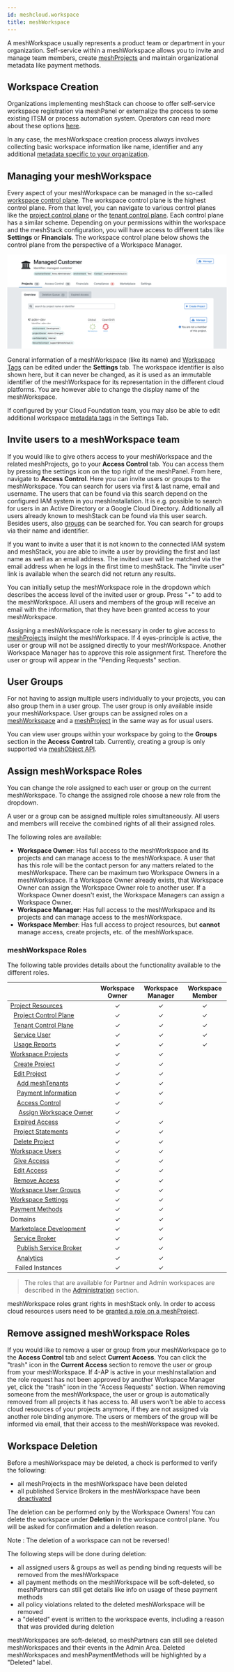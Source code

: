 ```yaml
---
id: meshcloud.workspace
title: meshWorkspace
---
```


A meshWorkspace usually represents a product team or department in your organization. Self-service within a meshWorkspace
allows you to invite and manage team members, create [meshProjects](meshcloud.project.md) and maintain organizational metadata like payment methods.

## Workspace Creation

Organizations implementing meshStack can choose to offer self-service workspace registration via meshPanel or externalize
the process to some existing ITSM or process automation system. Operators can read more about these options [here](meshstack.onboarding.md#workspace-registration).

In any case, the meshWorkspace creation process always involves collecting basic workspace information like name, identifier
and any additional [metadata specific to your organization](meshstack.metadata-tags.md#workspace-tag-schema).

## Managing your meshWorkspace

Every aspect of your meshWorkspace can be managed in the so-called [workspace control plane](./meshcloud.workspace.md#managing-your-meshworkspace). The workspace control plane is the highest control plane. From that level, you can navigate to various control planes like the [project control plane](./meshcloud.project-resources.md#project-control-plane) or the [tenant control plane](./meshcloud.project-resources.md#tenant-control-plane). Each control plane has a similar scheme. Depending on your permissions within the workspace and the meshStack configuration, you will have access to different tabs like **Settings** or **Financials**. The workspace control plane below shows the control plane from the perspective of a Workspace Manager.

![Workspace Control Plane User Interface](assets/workspace-control-plane.png)

General information of a meshWorkspace (like its name) and [Workspace Tags](meshstack.metadata-tags.md#workspace-tag-schema) can be edited under the **Settings** tab.
The workspace identifier is also shown here, but it can never be changed,
as it is used as an immutable identifier of the meshWorkspace for its
representation in the different cloud platforms. You are however able to change the display name of the meshWorkspace.

If configured by your Cloud Foundation team, you may also be able to edit additional workspace [metadata tags](./meshcloud.metadata-tags.md) in the Settings Tab.

## Invite users to a meshWorkspace team

If you would like to give others access to your meshWorkspace and the related meshProjects, go to your **Access Control** tab.
You can access them by pressing the settings icon on the top right of the meshPanel.
From here, navigate to **Access Control**. Here you can invite users or groups to the meshWorkspace.
You can search for users via first & last name, email and username. The users that can be found via
this search depend on the configured IAM system in you meshInstallation. It is e.g. possible to search for users in an Active Directory or a Google Cloud Directory. Additionally all users already known to meshStack can be found via this user search. Besides users, also [groups](#user-groups) can be searched for. You can search for groups via their name and identifier.

If you want to invite a user that it is not known to the connected IAM system and meshStack, you are able to invite a user by providing
the first and last name as well as an email address. The invited user will be matched via the email address when he logs in the first time to meshStack.
The "invite user" link is available when the search did not return any results.

You can initially setup the meshWorkspace role in the dropdown which describes the access level of the invited user or group.
Press "+" to add to the meshWorkspace. All users and members of the group will receive an email with the information,
that they have been granted access to your meshWorkspace.

Assigning a meshWorkspace role is necessary in order to give access to [meshProjects](meshcloud.project.md) insight the meshWorkspace.
If 4 eyes-principle is active, the user or group will not be assigned directly to your meshWorkspace. Another Workspace Manager has to approve this role assignment first. Therefore the user or group will appear in the "Pending Requests" section.

## User Groups

For not having to assign multiple users individually to your projects, you can also group them in a user group. The user group is only available inside your meshWorkspace. User groups can be assigned roles on a [meshWorkspace](#invite-users-to-a-meshworkspace-team) and a [meshProject](meshcloud.project.md#access-control-on-a-meshproject) in the same way as for usual users.

You can view user groups within your workspace by going to the **Groups** section in the **Access Control** tab.
Currently, creating a group is only supported via [meshObject API](meshstack.api.md).

## Assign meshWorkspace Roles

You can change the role assigned to each user or group on the current meshWorkspace.
To change the assigned role choose a new role from the dropdown.

A user or a group can be assigned multiple roles simultaneously. All users and members will receive the combined rights of all their assigned roles.

The following roles are available:

- **Workspace Owner**: Has full access to the meshWorkspace and its projects and can manage access to the meshWorkspace. A user that has this role will be the contact person for any matters related to the meshWorkspace. There can be maximum two Workspace Owners in a meshWorkspace. If a Workspace Owner already exists, that Workspace Owner can assign the Workspace Owner role to another user. If a Workspace Owner doesn't exist, the Workspace Managers can assign a Workspace Owner.
- **Workspace Manager**: Has full access to the meshWorkspace and its projects and can manage access to the meshWorkspace.
- **Workspace Member**: Has full access to project resources, but **cannot** manage access, create projects, etc. of the meshWorkspace.

### meshWorkspace Roles

The following table provides details about the functionality available to the different roles.

|                                                                                                                        | Workspace Owner | Workspace Manager | Workspace Member |
| ---------------------------------------------------------------------------------------------------------------------- | :------------: | :------------: |:----------------:|
| [Project&nbsp;Resources](meshcloud.project-resources.md)                                                               |    &#10003;    |    &#10003;    |     &#10003;     |
| &nbsp;&nbsp;[Project&nbsp;Control&nbsp;Plane](meshcloud.project-resources.md#project-control-plane)                    |    &#10003;    |    &#10003;    |     &#10003;     |
| &nbsp;&nbsp;[Tenant&nbsp;Control&nbsp;Plane](meshcloud.project-resources.md#tenant-control-plane)                      |    &#10003;    |    &#10003;    |     &#10003;     |
| &nbsp;&nbsp;[Service&nbsp;User](meshcloud.service-user.md)                                                             |    &#10003;    |    &#10003;    |     &#10003;     |
| &nbsp;&nbsp;[Usage Reports](meshcloud.project-metering.md#tenant-usage-report)                                         |    &#10003;    |    &#10003;    |     &#10003;     |
| [Workspace&nbsp;Projects](meshcloud.project.md#manage-meshprojects)                                                     |    &#10003;    |    &#10003;    |                  |
| &nbsp;&nbsp;[Create&nbsp;Project](meshcloud.project.md#create-a-new-meshproject)                                       |    &#10003;    |    &#10003;    |                  |
| &nbsp;&nbsp;[Edit&nbsp;Project](meshcloud.project.md#manage-meshprojects)                                              |    &#10003;    |    &#10003;    |                  |
| &nbsp;&nbsp;&nbsp;&nbsp;[Add&nbsp;meshTenants](meshcloud.project.md#adding-meshtenants)                                |    &#10003;    |    &#10003;    |                  |
| &nbsp;&nbsp;&nbsp;&nbsp;[Payment&nbsp;Information](meshcloud.project.md#provide-payment-information-for-meshproject)   |    &#10003;    |    &#10003;    |                  |
| &nbsp;&nbsp;&nbsp;&nbsp;[Access&nbsp;Control](meshcloud.project.md#access-control-on-a-meshproject)                    |    &#10003;    |    &#10003;    |                  |
| &nbsp;&nbsp;&nbsp;&nbsp;&nbsp;[Assign&nbsp;Workspace&nbsp;Owner](#assign-meshworkspace-roles)                            |    &#10003;    |                |                  |
| &nbsp;&nbsp;[Expired&nbsp;Access](meshcloud.project.md#expiration-of-a-principal-assignment)                           |    &#10003;    |    &#10003;    |                  |
| &nbsp;&nbsp;[Project&nbsp;Statements](meshcloud.project-metering.md#project-statement)                                 |    &#10003;    |    &#10003;    |                  |
| &nbsp;&nbsp;[Delete&nbsp;Project](meshcloud.project.md#delete-a-meshproject)                                           |    &#10003;    |    &#10003;    |                  |
| [Workspace&nbsp;Users](meshcloud.workspace.md)                                                                           |    &#10003;    |    &#10003;    |                  |
| &nbsp;&nbsp;[Give&nbsp;Access](meshcloud.workspace.md#invite-users-to-a-meshworkspace-team)                              |    &#10003;    |    &#10003;    |                  |
| &nbsp;&nbsp;[Edit&nbsp;Access](meshcloud.workspace.md#assign-meshworkspace-roles)                                        |    &#10003;    |    &#10003;    |                  |
| &nbsp;&nbsp;[Remove&nbsp;Access](meshcloud.workspace.md#remove-assigned-meshworkspace-roles)                             |    &#10003;    |    &#10003;    |                  |
| [Workspace&nbsp;User&nbsp;Groups](meshcloud.workspace.md#user-groups)                                                    |    &#10003;    |    &#10003;    |                  |
| [Workspace&nbsp;Settings](#workspace-deletion)                                                                           |    &#10003;    |    &#10003;    |                  |
| [Payment&nbsp;Methods](meshcloud.payment-methods.md)                                                                   |    &#10003;    |    &#10003;    |                  |
| Domains                                                                                                                |    &#10003;    |    &#10003;    |                  |
| [Marketplace&nbsp;Development](meshstack.meshmarketplace.development.md)                                               |    &#10003;    |    &#10003;    |                  |
| &nbsp;&nbsp;[Service&nbsp;Broker](meshstack.meshmarketplace.development.md#how-to-use-it)                              |    &#10003;    |    &#10003;    |                  |
| &nbsp;&nbsp;&nbsp;&nbsp;[Publish Service Broker](meshstack.meshmarketplace.development.md#publish-your-service-broker) |    &#10003;    |    &#10003;    |                  |
| &nbsp;&nbsp;&nbsp;&nbsp;[Analytics](meshstack.meshmarketplace.development.md#debugging-your-service-broker)            |    &#10003;    |    &#10003;    |                  |
| &nbsp;&nbsp;&nbsp;Failed&nbsp;Instances                                                                                |    &#10003;    |    &#10003;    |                  |

> The roles that are available for Partner and Admin workspaces are described in the [Administration](administration.index.md) section.

meshWorkspace roles grant rights in meshStack only. In order to access cloud resources users need to be [granted a role on a meshProject](meshcloud.project.md#access-control-on-a-meshproject).

## Remove assigned meshWorkspace Roles

If you would like to remove a user or group from your meshWorkspace go to the **Access Control** tab and select **Current Access**. You can click the "trash" icon in the **Current Access** section to remove the user or group from your meshWorkspace. If 4-AP is active in your meshInstallation and the role request has not been approved by another Workspace Manager yet, click the "trash" icon in the "Access Requests" section. When removing someone from the meshWorkspace, the user or group is automatically removed from all projects it has access to. All users won't be able to access cloud resources of your projects anymore, if they are not assigned via another role binding anymore. The users or members of the group will be informed via email, that their access to the meshWorkspace was revoked.

## Workspace Deletion

Before a meshWorkspace may be deleted, a check is performed to verify the following:

- all meshProjects in the meshWorkspace have been deleted
- all published Service Brokers in the meshWorkspace have been [deactivated](meshstack.meshmarketplace.development.md#deactivation-of-service-brokers)

The deletion can be performed only by the Workspace Owners! You can delete the workspace under **Deletion** in the workspace control plane. You will be asked for confirmation and a deletion reason.

Note : The deletion of a workspace can not be reversed!

The following steps will be done during deletion:

- all assigned users & groups as well as pending binding requests will be removed from the meshWorkspace
- all payment methods on the meshWorkspace will be soft-deleted, so meshPartners can still get details like info on usage of these payment methods
- all policy violations related to the deleted meshWorkspace will be removed
- a "deleted" event is written to the workspace events, including a reason that was provided during deletion

meshWorkspaces are soft-deleted, so meshPartners can still see deleted meshWorkspaces and their events in the Admin Area. Deleted meshWorkspaces and meshPaymentMethods will be highlighted by a "Deleted" label.
